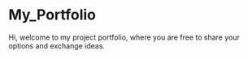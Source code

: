 # My_Portfolio
Hi, welcome to my project portfolio, where you are free to share your options and exchange ideas.
